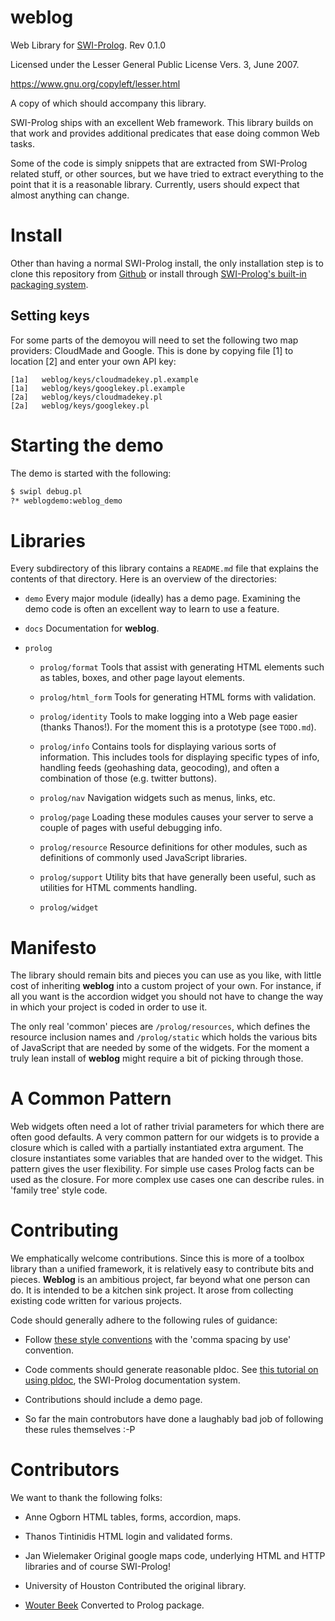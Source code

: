 weblog 
======

Web Library for [SWI-Prolog](http://www.swi-prolog.org).
Rev 0.1.0

Licensed under the Lesser General Public License Vers. 3, June 2007.

https://www.gnu.org/copyleft/lesser.html

A copy of which should accompany this library.

SWI-Prolog ships with an excellent Web framework.
This library builds on that work and provides additional predicates that ease doing common Web tasks.

Some of the code is simply snippets that are extracted from SWI-Prolog related stuff, or other sources, but we have tried to extract everything to the point that it is a reasonable library.
Currently, users should expect that almost anything can change.



Install
=======

Other than having a normal SWI-Prolog install, the only installation step is to clone this repository from [Github](https://github.com/Anniepoo/weblog) or install through [SWI-Prolog's built-in packaging system](http://www.swi-prolog.org/pack/list).

Setting keys
------------

For some parts of the demoyou will need to set the following two map providers: CloudMade and Google.
This is done by copying file [1] to location [2] and enter your own API key:

```
[1a]   weblog/keys/cloudmadekey.pl.example
[1a]   weblog/keys/googlekey.pl.example
[2a]   weblog/keys/cloudmadekey.pl
[2a]   weblog/keys/googlekey.pl
```



Starting the demo
=================

The demo is started with the following:

```bash
$ swipl debug.pl
?* weblogdemo:weblog_demo
```



Libraries
=========

Every subdirectory of this library contains a `README.md` file that explains the contents of that directory.
Here is an overview of the directories:
  
  * `demo`
  Every major module (ideally) has a demo page.
  Examining the demo code is often an excellent way to learn to use a feature.
  
  * `docs`
  Documentation for **weblog**.
  
  * `prolog`
    
    * `prolog/format`
    Tools that assist with generating HTML elements such as tables, boxes, and other page layout elements.
    
    * `prolog/html_form`
    Tools for generating HTML forms with validation.
    
    * `prolog/identity`
    Tools to make logging into a Web page easier (thanks Thanos!).
    For the moment this is a prototype (see `TODO.md`).
    
    * `prolog/info`
    Contains tools for displaying various sorts of information.
    This includes tools for displaying specific types of info, handling feeds (geohashing data, geocoding), and often a combination of those (e.g. twitter buttons).
    
    * `prolog/nav`
    Navigation widgets such as menus, links, etc.
    
    * `prolog/page`
    Loading these modules causes your server to serve a couple of pages with useful debugging info.
    
    * `prolog/resource`
    Resource definitions for other modules, such as definitions of commonly used JavaScript libraries.
    
    * `prolog/support`
    Utility bits that have generally been useful, such as utilities for HTML comments handling.
    
    * `prolog/widget`

Manifesto
=========

The library should remain bits and pieces you can use as you like, with little cost of inheriting **weblog** into a custom project of your own.
For instance, if all you want is the accordion widget you should not have to change the way in which your project is coded in order to use it.

The only real 'common' pieces are `/prolog/resources`, which defines the resource inclusion names and `/prolog/static` which holds the various bits of JavaScript that are needed by some of the widgets.
For the moment a truly lean install of **weblog** might require a bit of picking through those.



A Common Pattern
================

Web widgets often need a lot of rather trivial parameters for which there are often good defaults.
A very common pattern for our widgets is to provide a closure which is called with a partially instantiated extra argument.
The closure instantiates some variables that are handed over to the widget.
This pattern gives the user flexibility.
For simple use cases Prolog facts can be used as the closure.
For more complex use cases one can describe rules.
 in 'family tree' style code.



Contributing
============

We emphatically welcome contributions.
Since this is more of a toolbox library than a unified framework, it is relatively easy to contribute bits and pieces.
**Weblog** is an ambitious project, far beyond what one person can do.
It is intended to be a kitchen sink project.
It arose from collecting existing code written for various projects.

Code should generally adhere to the following rules of guidance:
  
  * Follow [these style conventions](http://www.ai.uga.edu/mc/plcoding.pdf)
    with the 'comma spacing by use' convention.
  
  * Code comments should generate reasonable pldoc.
    See [this tutorial on using pldoc](http://www.pathwayslms.com/swipltuts/pldoc/), the SWI-Prolog documentation system.
  
  * Contributions should include a demo page.
  
  * So far the main controbutors have done a laughably bad job of following these rules themselves :-P



Contributors
============

We want to thank the following folks:
  
  * Anne Ogborn
    HTML tables, forms, accordion, maps.
  
  * Thanos Tintinidis
  HTML login and validated forms.
  
  * Jan Wielemaker
  Original google maps code, underlying HTML and HTTP libraries and of course SWI-Prolog!
  
  * University of Houston
  Contributed the original library.
  
  * [Wouter Beek](http://www.wouterbeek.com)
  Converted to Prolog package.
